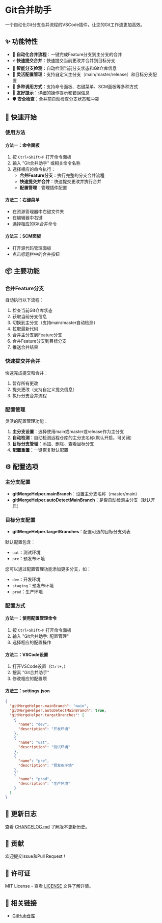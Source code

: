 # Git合并助手

一个自动化Git分支合并流程的VSCode插件，让您的Git工作流更加高效。

## ✨ 功能特性

- 🚀 **自动化合并流程**：一键完成Feature分支到主分支的合并
- ⚡ **快速提交合并**：快速提交当前更改并合并到目标分支
- 🎯 **智能分支检测**：自动检测当前分支状态和Git仓库信息
- 🔧 **灵活配置管理**：支持自定义主分支（main/master/release）和目标分支配置
- 🔄 **多种调用方式**：支持命令面板、右键菜单、SCM面板等多种方式
- 📝 **友好提示**：详细的操作提示和错误信息
- 🛡️ **安全检查**：合并前自动检查分支状态和冲突

## 🚀 快速开始

### 使用方法

#### 方法一：命令面板
1. 按 `Ctrl+Shift+P` 打开命令面板
2. 输入 "Git合并助手" 或相关命令名称
3. 选择相应的命令执行：
   - **合并Feature分支**：执行完整的分支合并流程
   - **快速提交并合并**：快速提交更改并执行合并
   - **配置管理**：管理插件配置

#### 方法二：右键菜单
- 在资源管理器中右键文件夹
- 在编辑器中右键
- 选择相应的Git合并命令

#### 方法三：SCM面板
- 打开源代码管理面板
- 点击标题栏中的合并按钮

## 📦 主要功能

### 合并Feature分支
自动执行以下流程：
1. 检查当前Git仓库状态
2. 获取当前分支信息
3. 切换到主分支（支持main/master自动检测）
4. 拉取最新代码
5. 合并主分支到Feature分支
6. 合并Feature分支到目标分支
7. 推送合并结果

### 快速提交并合并
快速完成提交和合并：
1. 暂存所有更改
2. 提交更改（支持自定义提交信息）
3. 执行分支合并流程

### 配置管理
灵活的配置管理功能：
1. **主分支设置**：选择使用main或master或release作为主分支
2. **自动检测**：自动检测远程仓库的主分支名称(默认开启，可关闭)
3. **目标分支管理**：添加、删除、查看目标分支
4. **配置重置**：一键恢复默认配置

## ⚙️ 配置选项

### 主分支配置
- **gitMergeHelper.mainBranch**：设置主分支名称（master/main）
- **gitMergeHelper.autoDetectMainBranch**：是否自动检测主分支（默认开启）

### 目标分支配置
- **gitMergeHelper.targetBranches**：配置可选的目标分支列表

默认配置包含：
- `uat`：测试环境
- `pre`：预发布环境

您可以通过配置管理功能添加更多分支，如：
- `dev`：开发环境
- `staging`：预发布环境
- `prod`：生产环境

### 配置方式

#### 方法一：使用配置管理命令
1. 按 `Ctrl+Shift+P` 打开命令面板
2. 输入 "Git合并助手: 配置管理"
3. 选择相应的配置操作

#### 方法二：VSCode设置
1. 打开VSCode设置（`Ctrl+,`）
2. 搜索 "Git合并助手"
3. 修改相应的配置项

#### 方法三：settings.json
```json
{
  "gitMergeHelper.mainBranch": "main",
  "gitMergeHelper.autoDetectMainBranch": true,
  "gitMergeHelper.targetBranches": [
    {
      "name": "dev",
      "description": "开发环境"
    },
    {
      "name": "uat",
      "description": "测试环境"
    },
    {
      "name": "pre",
      "description": "预发布环境"
    },
    {
      "name": "prod",
      "description": "生产环境"
    }
  ]
}
```

## 📝 更新日志

查看 [CHANGELOG.md](CHANGELOG.md) 了解版本更新历史。

## 🤝 贡献

欢迎提交Issue和Pull Request！

## 📄 许可证

MIT License - 查看 [LICENSE](LICENSE) 文件了解详情。

## 🔗 相关链接

- [GitHub仓库](https://github.com/Leo-Wei105/git-merge-helper)
